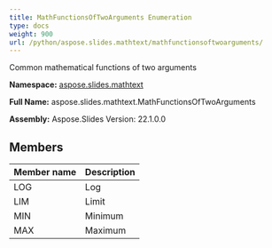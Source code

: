 ```yaml
---
title: MathFunctionsOfTwoArguments Enumeration
type: docs
weight: 900
url: /python/aspose.slides.mathtext/mathfunctionsoftwoarguments/
---
```


Common mathematical functions of two arguments

**Namespace:** [aspose.slides.mathtext](/python/aspose.slides.mathtext/)

**Full Name:** aspose.slides.mathtext.MathFunctionsOfTwoArguments

**Assembly:**  Aspose.Slides Version: 22.1.0.0

## **Members**
|**Member name**|**Description**|
| :- | :- |
|LOG|Log|
|LIM|Limit|
|MIN|Minimum|
|MAX|Maximum|

